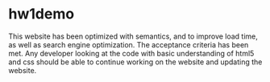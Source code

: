 # hw1demo
This website has been optimized with semantics, and to improve load time, as well as search engine optimization.
The acceptance criteria has been met.
Any developer looking at the code with basic understanding of html5 and css should be able to continue working on the website and updating the website.
